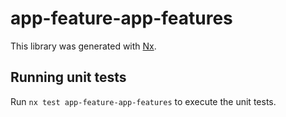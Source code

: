 # app-feature-app-features

This library was generated with [Nx](https://nx.dev).

## Running unit tests

Run `nx test app-feature-app-features` to execute the unit tests.
